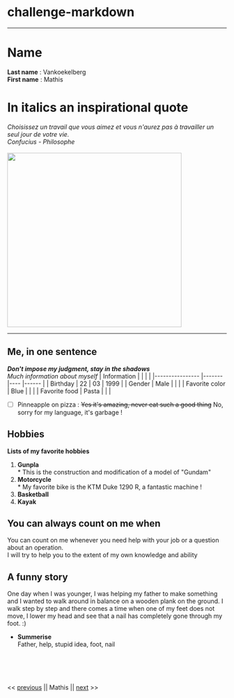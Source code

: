 # challenge-markdown

---

# Name
**Last name** : Vankoekelberg
<br>**First name** : Mathis

# In italics an inspirational quote
*Choisissez un travail que vous aimez et vous n'aurez pas à travailler un seul jour de votre vie.*
<br>*Confucius - Philosophe*
<br><br><img src="https://github.com/MathisVkg/challenge-markdown/blob/main/IMG_0080_Original.jpg" width="400"/>

---

## Me, in one sentence
***Don't impose my judgment, stay in the shadows***
<br>*Much information about myself*
| Information    	|       	|    	|      	|
|----------------	|-------	|----	|------	|
| Birthday       	| 22    	| 03 	| 1999 	|
| Gender         	| Male  	|    	|      	|
| Favorite color 	| Blue  	|    	|      	|
| Favorite food  	| Pasta 	|    	|      	|
- [ ] Pinneapple on pizza : ~~Yes it's amazing, never eat such a good thing~~ No, sorry for my language, it's garbage !

## Hobbies
**Lists of my favorite hobbies**
1. **Gunpla**
<br> * This is the construction and modification of a model of "Gundam" 
2. **Motorcycle**
<br> * My favorite bike is the KTM Duke 1290 R, a fantastic machine !
3. **Basketball**
4. **Kayak**

## You can always count on me when
You can count on me whenever you need help with your job or a question about an operation.
<br>I will try to help you to the extent of my own knowledge and ability

## A funny story
One day when I was younger, I was helping my father to make something and I wanted to walk around in balance on a wooden plank on the ground. I walk step by step and there comes a time when one of my feet does not move, I lower my head and see that a nail has completely gone through my foot. :)
 * **Summerise**
   <br>Father, help, stupid idea, foot, nail
<br>
<br>
<br>
<br>
 << <a href="https://github.com/mathieuxder/challenge-markdown">previous</a> || Mathis || <a href="https://github.com/maxjacques/challenge-markdown">next</a> >>
